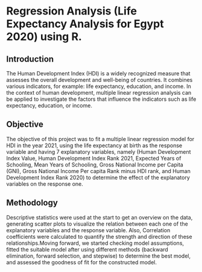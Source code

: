 # Regression Analysis (Life Expectancy Analysis for Egypt 2020) using R.

## Introduction
The Human Development Index (HDI) is a widely recognized measure that assesses the overall development and well-being of countries. It combines various indicators, for example: life expectancy, education, and income. In the context of human development, multiple linear regression analysis can be applied to investigate the factors that influence the indicators such as life expectancy, education, or income.

## Objective
The objective of this project was to fit a multiple linear regression model for HDI in the year 2021, using the life expectancy at birth as the response variable and having 7 explanatory variables, namely (Human Development Index Value, Human Development Index Rank 2021, Expected Years of Schooling, Mean Years of Schooling, Gross National Income per Capita (GNI), Gross National Income Per capita Rank minus HDI rank, and Human Development Index Rank 2020) to determine the effect of the explanatory variables on the response one.

## Methodology 
Descriptive statistics were used at the start to get an overview on the data, generating scatter plots to visualize the relation between each one of the explanatory variables and the response variable. Also, Correlation coefficients were calculated to quantify the strength and direction of these relationships.Moving forward, we started checking model assumptions, fitted the suitable model after using different methods (backward elimination, forward selection, and stepwise) to determine the best model, and assessed the goodness of fit for the constructed model. 

